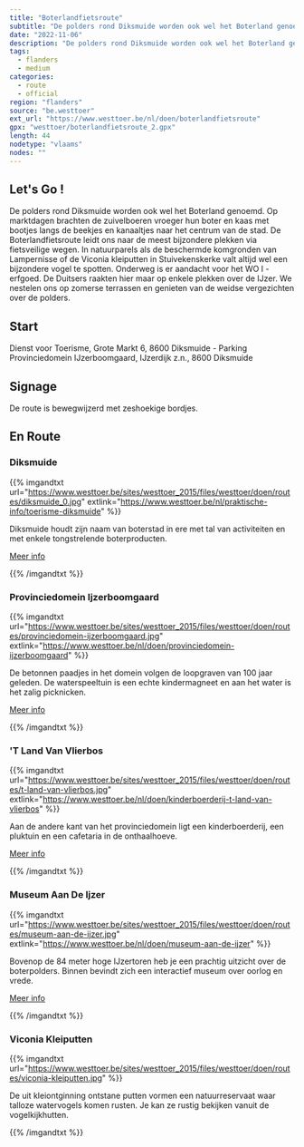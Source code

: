 ```yaml
---
title: "Boterlandfietsroute"
subtitle: "De polders rond Diksmuide worden ook wel het Boterland genoemd"
date: "2022-11-06"
description: "De polders rond Diksmuide worden ook wel het Boterland genoemd" 
tags:
  - flanders
  - medium
categories: 
  - route
  - official
region: "flanders"
source: "be.westtoer"
ext_url: "https://www.westtoer.be/nl/doen/boterlandfietsroute"
gpx: "westtoer/boterlandfietsroute_2.gpx"
length: 44
nodetype: "vlaams"
nodes: ""
---
```


## Let's Go !

De polders rond Diksmuide worden ook wel het Boterland genoemd. Op marktdagen brachten de zuivelboeren vroeger hun boter en kaas met bootjes langs de beekjes en kanaaltjes naar het centrum van de stad. De Boterlandfietsroute leidt ons naar de meest bijzondere plekken via fietsveilige wegen. In natuurparels als de beschermde komgronden van Lampernisse of de Viconia kleiputten in Stuivekenskerke valt altijd wel een bijzondere vogel te spotten. Onderweg is er aandacht voor het WO I - erfgoed. De Duitsers raakten hier maar op enkele plekken over de IJzer. We nestelen ons op zomerse terrassen en genieten van de weidse vergezichten over de polders.

## Start 

Dienst voor Toerisme, Grote Markt 6, 8600 Diksmuide - Parking Provinciedomein IJzerboomgaard, IJzerdijk z.n., 8600 Diksmuide

## Signage

De route is bewegwijzerd met zeshoekige bordjes.

## En Route

### Diksmuide

{{% imgandtxt url="https://www.westtoer.be/sites/westtoer_2015/files/westtoer/doen/routes/diksmuide_0.jpg" extlink="https://www.westtoer.be/nl/praktische-info/toerisme-diksmuide" %}}

Diksmuide houdt zijn naam van boterstad in ere met tal van activiteiten en met enkele tongstrelende boterproducten.

[Meer info](https://www.westtoer.be/nl/praktische-info/toerisme-diksmuide)

{{% /imgandtxt %}}

### Provinciedomein Ijzerboomgaard

{{% imgandtxt url="https://www.westtoer.be/sites/westtoer_2015/files/westtoer/doen/routes/provinciedomein-ijzerboomgaard.jpg" extlink="https://www.westtoer.be/nl/doen/provinciedomein-ijzerboomgaard" %}}

De betonnen paadjes in het domein volgen de loopgraven van 100 jaar geleden. De waterspeeltuin is een echte kindermagneet en aan het water is het zalig picknicken.

[Meer info](https://www.westtoer.be/nl/doen/provinciedomein-ijzerboomgaard)

{{% /imgandtxt %}}

### 'T Land Van Vlierbos

{{% imgandtxt url="https://www.westtoer.be/sites/westtoer_2015/files/westtoer/doen/routes/t-land-van-vlierbos.jpg" extlink="https://www.westtoer.be/nl/doen/kinderboerderij-t-land-van-vlierbos" %}}

Aan de andere kant van het provinciedomein ligt een kinderboerderij, een pluktuin en een cafetaria in de onthaalhoeve.

[Meer info](https://www.westtoer.be/nl/doen/kinderboerderij-t-land-van-vlierbos)

{{% /imgandtxt %}}

### Museum Aan De Ijzer

{{% imgandtxt url="https://www.westtoer.be/sites/westtoer_2015/files/westtoer/doen/routes/museum-aan-de-ijzer.jpg" extlink="https://www.westtoer.be/nl/doen/museum-aan-de-ijzer" %}}

Bovenop de 84 meter hoge IJzertoren heb je een prachtig uitzicht over de boterpolders. Binnen bevindt zich een interactief museum over oorlog en vrede.

[Meer info](https://www.westtoer.be/nl/doen/museum-aan-de-ijzer)

{{% /imgandtxt %}}

### Viconia Kleiputten

{{% imgandtxt url="https://www.westtoer.be/sites/westtoer_2015/files/westtoer/doen/routes/viconia-kleiputten.jpg" %}}

De uit kleiontginning ontstane putten vormen een natuurreservaat waar talloze watervogels komen rusten. Je kan ze rustig bekijken vanuit de vogelkijkhutten.

{{% /imgandtxt %}}